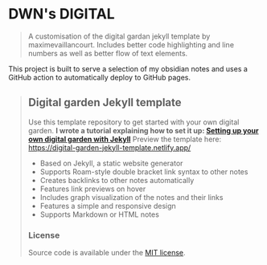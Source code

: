 # DWN's DIGITAL
> A customisation of the digital gardan jekyll template by maximevaillancourt. Includes better code highlighting and line numbers as well as better flow of text elements.

This project is built to serve a selection of my obsidian notes and uses a GitHub action to automatically deploy to GitHub pages.


> ## Digital garden Jekyll template
> Use this template repository to get started with your own digital garden.
> **I wrote a tutorial explaining how to set it up: [Setting up your own digital garden with Jekyll](https://maximevaillancourt.com/blog/setting-up-your-own-digital-garden-with-jekyll)**
> Preview the template here: https://digital-garden-jekyll-template.netlify.app/
> - Based on Jekyll, a static website generator
> - Supports Roam-style double bracket link syntax to other notes
> - Creates backlinks to other notes automatically
> - Features link previews on hover
> - Includes graph visualization of the notes and their links
> - Features a simple and responsive design
> - Supports Markdown or HTML notes
> ### License
> Source code is available under the [MIT license](LICENSE.md).
